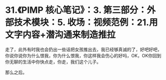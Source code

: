 # 31.《PIMP 核心笔记》：3. 第三部分：外部技术模块：5. 收场：视频范例：21.用文字内容+潜沟通来制造推拉

走了，此外有时我也会扔出一些话把女孩推出去，我已经够真诚的了，好吧好吧，你说你说你为什么恨我，你为什么恨我，你这样我会伤心的好吗，OK，OK你回到你无聊的生活中你快点走，你走，我们这个儿子。

那么之后。